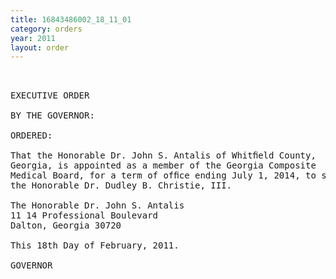 ```yaml
---
title: 16843486002_18_11_01
category: orders
year: 2011
layout: order
---
```


<pre> 

EXECUTIVE ORDER

BY THE GOVERNOR:

ORDERED:

That the Honorable Dr. John S. Antalis of Whitﬁeld County,
Georgia, is appointed as a member of the Georgia Composite
Medical Board, for a term of ofﬁce ending July 1, 2014, to succeed
the Honorable Dr. Dudley B. Christie, III.

The Honorable Dr. John S. Antalis
11 14 Professional Boulevard
Dalton, Georgia 30720

This 18th Day of February, 2011.

GOVERNOR

</pre>
